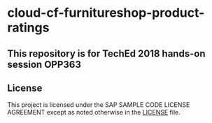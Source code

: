 # cloud-cf-furnitureshop-product-ratings
## This repository is for TechEd 2018 hands-on session OPP363
## License
This project is licensed under the SAP SAMPLE CODE LICENSE AGREEMENT except as noted otherwise in the [LICENSE](./LICENSE) file.
